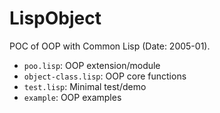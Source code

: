 # LispObject

POC of OOP with Common Lisp (Date: 2005-01).

* `poo.lisp`: OOP extension/module
* `object-class.lisp`: OOP core functions
* `test.lisp`: Minimal test/demo
* `example`: OOP examples
